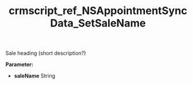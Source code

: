 ﻿---
title: crmscript_ref_NSAppointmentSyncData_SetSaleName
description: NSAppointmentSyncData.SetSaleName(String saleName)
intellisense: NSAppointmentSyncData.SetSaleName
keywords: NSAppointmentSyncData, GetSaleName
so.topic: reference
---

Sale heading (short description?)

**Parameter:** 
 - **saleName** String

